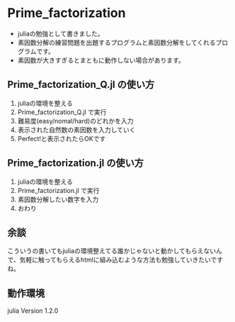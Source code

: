 # Prime_factorization
- juliaの勉強として書きました。
- 素因数分解の練習問題を出題するプログラムと素因数分解をしてくれるプログラムです。
- 素因数が大きすぎるとまともに動作しない場合があります。

## Prime_factorization_Q.jl の使い方
1. juliaの環境を整える
2. Prime_factorization_Q.jl で実行
3. 難易度(easy/nomal/hard)のどれかを入力
4. 表示された自然数の素因数を入力していく
5. Perfect!と表示されたらOKです

## Prime_factorization.jl の使い方
1. juliaの環境を整える
2. Prime_factorization.jl で実行
3. 素因数分解したい数字を入力
4. おわり

## 余談
こういうの書いてもjuliaの環境整えてる誰かじゃないと動かしてもらえないんで、気軽に触ってもらえるhtmlに組み込むような方法も勉強していきたいですね。

## 動作環境
julia Version 1.2.0

